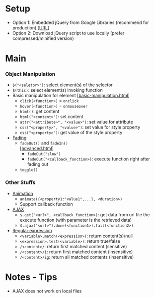 # Setup
- Option 1: Embedded jQuery from Google Libraries (recommend for production) 
[[URL](https://developers.google.com/speed/libraries)]
- Option 2: Download jQuery script to use locally (prefer compressed/minified version)  

# Main
### Object Manipulation 
- ```$("<seletor>")```: select element(s) of the selector 
- ```$(this)```: select element(s) invoking function 
- Basic manipulation for element 
[[basic-manipulation.html]()]
  - ```click(<function>)``` =  ```onclick```
  - ```hover(<function>)``` = ```onmouseover```
  - ```html()```: get content
  - ```html("<content>")```: set content
  - ```attr("<attribute>", "<value>")```: set value for attribute
  - ```css("<property>", "<value>")```: set value for style property
  - ```css("<property>")```: get value of the style property
- [Fading]() 
  - ```fadeOut()``` and ```fadeIn()```  
  [[advanced.html]()]
    - ```fadeOut("slow")```
    - ```fadeOut("<callback_function>)```: execute function right after fading out
  - ```toggle()```

### Other Stuffs
- [Animation]() 
  - ```animate({<property1:"value1",...}, <duration>)```
  - Support callback function
- [AJAX]() 
  - ```$.get("<url>", <callback_function>)```: get data from url file the execute function (with parameter is the retrieved data)
  - ```$.ajax("<url>").done(<function1>).fail(<function2>)```
- [Regular expression]()
  - ```<variable>.match(<expression>)```: return content(s)/null
  - ```<expression>.test(<variable>)```: return true/false
  - ```/<content>/```: return first matched content (sensitive)
  - ```/<content>/i```: return first matched content (insensitive)
  - ```/<content>/ig```: return all matched contents (insensitive)




# Notes - Tips
- AJAX does not work on local files